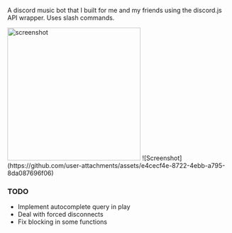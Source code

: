 A discord music bot that I built for me and my friends using the discord.js API wrapper. Uses slash commands.

<img src="https://github.com/user-attachments/assets/e4cecf4e-8722-4ebb-a795-8da087696f06" alt="screenshot" height=300px>
![Screenshot](https://github.com/user-attachments/assets/e4cecf4e-8722-4ebb-a795-8da087696f06)

### TODO
- Implement autocomplete query in play
- Deal with forced disconnects
- Fix blocking in some functions

